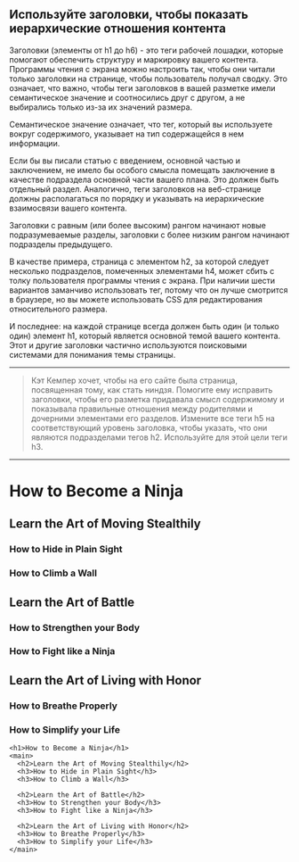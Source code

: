 ## Используйте заголовки, чтобы показать иерархические отношения контента

Заголовки (элементы от h1 до h6) - это теги рабочей лошадки, которые помогают обеспечить структуру и маркировку вашего контента. Программы чтения с экрана можно настроить так, чтобы они читали только заголовки на странице, чтобы пользователь получал сводку. Это означает, что важно, чтобы теги заголовков в вашей разметке имели семантическое значение и соотносились друг с другом, а не выбирались только из-за их значений размера.

Семантическое значение означает, что тег, который вы используете вокруг содержимого, указывает на тип содержащейся в нем информации.

Если бы вы писали статью с введением, основной частью и заключением, не имело бы особого смысла помещать заключение в качестве подраздела основной части вашего плана. Это должен быть отдельный раздел. Аналогично, теги заголовков на веб-странице должны располагаться по порядку и указывать на иерархические взаимосвязи вашего контента.

Заголовки с равным (или более высоким) рангом начинают новые подразумеваемые разделы, заголовки с более низким рангом начинают подразделы предыдущего.

В качестве примера, страница с элементом h2, за которой следует несколько подразделов, помеченных элементами h4, может сбить с толку пользователя программы чтения с экрана. При наличии шести вариантов заманчиво использовать тег, потому что он лучше смотрится в браузере, но вы можете использовать CSS для редактирования относительного размера.

И последнее: на каждой странице всегда должен быть один (и только один) элемент h1, который является основной темой вашего контента. Этот и другие заголовки частично используются поисковыми системами для понимания темы страницы.

---

>Кэт Кемпер хочет, чтобы на его сайте была страница, посвященная тому, как стать ниндзя. Помогите ему исправить заголовки, чтобы его разметка придавала смысл содержимому и показывала правильные отношения между родителями и дочерними элементами его разделов. Измените все теги h5 на соответствующий уровень заголовка, чтобы указать, что они являются подразделами тегов h2. Используйте для этой цели теги h3.




---
<h1>How to Become a Ninja</h1>
<main>
  <h2>Learn the Art of Moving Stealthily</h2>
  <h3>How to Hide in Plain Sight</h3>
  <h3>How to Climb a Wall</h3>

  <h2>Learn the Art of Battle</h2>
  <h3>How to Strengthen your Body</h3>
  <h3>How to Fight like a Ninja</h3>

  <h2>Learn the Art of Living with Honor</h2>
  <h3>How to Breathe Properly</h3>
  <h3>How to Simplify your Life</h3>
</main>


```
<h1>How to Become a Ninja</h1>
<main>
  <h2>Learn the Art of Moving Stealthily</h2>
  <h3>How to Hide in Plain Sight</h3>
  <h3>How to Climb a Wall</h3>

  <h2>Learn the Art of Battle</h2>
  <h3>How to Strengthen your Body</h3>
  <h3>How to Fight like a Ninja</h3>

  <h2>Learn the Art of Living with Honor</h2>
  <h3>How to Breathe Properly</h3>
  <h3>How to Simplify your Life</h3>
</main>

```